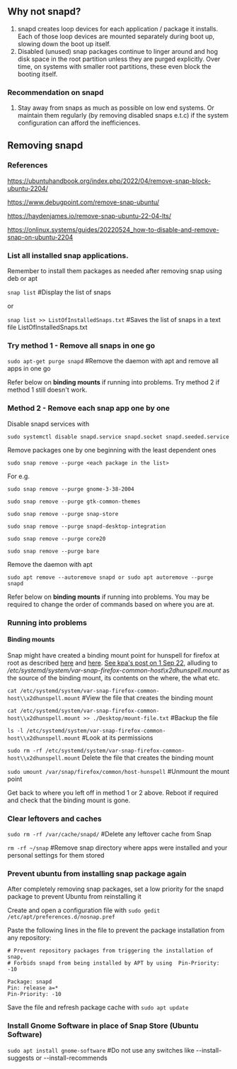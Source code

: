 
## Why not snapd?
1. snapd creates loop devices for each application / package it installs. Each of those loop devices are mounted separately during boot up, slowing down the boot up itself.
2. Disabled (unused) snap packages continue to linger around and hog disk space in the root partition unless they are purged explicitly. Over time, on systems with smaller root partitions, these even block the booting itself.

### Recommendation on snapd
1. Stay away from snaps as much as possible on low end systems. Or maintain them regularly (by removing disabled snaps e.t.c) if the system configuration can afford the inefficiences.

## Removing snapd

### References 

https://ubuntuhandbook.org/index.php/2022/04/remove-snap-block-ubuntu-2204/

https://www.debugpoint.com/remove-snap-ubuntu/
 
https://haydenjames.io/remove-snap-ubuntu-22-04-lts/

https://onlinux.systems/guides/20220524_how-to-disable-and-remove-snap-on-ubuntu-2204
 
### List all installed snap applications. 

Remember to install them packages as needed after removing snap using deb or apt

`snap list` #Display the list of snaps

or

`snap list >> ListOfInstalledSnaps.txt` #Saves the list of snaps in a text file ListOfInstalledSnaps.txt

### Try method 1 - Remove all snaps in one go

`sudo apt-get purge snapd` #Remove the daemon with apt and remove all apps in one go

Refer below on **binding mounts** if running into problems. Try method 2 if method 1 still doesn't work. 

### Method 2 - Remove each snap app one by one

Disable snapd services with

`sudo systemctl disable snapd.service snapd.socket snapd.seeded.service`

Remove packages one by one beginning with the least dependent ones

`sudo snap remove --purge <each package in the list>`

For e.g.

`sudo snap remove --purge gnome-3-38-2004`

`sudo snap remove --purge gtk-common-themes`

`sudo snap remove --purge snap-store`

`sudo snap remove --purge snapd-desktop-integration`

`sudo snap remove --purge core20`

`sudo snap remove --purge bare`

Remove the daemon with apt

`sudo apt remove --autoremove snapd or sudo apt autoremove --purge snapd`

Refer below on **binding mounts** if running into problems. You may be required to change the order of commands based on where you are at.

### Running into problems
#### Binding mounts

Snap might have created a binding mount point  for hunspell for firefox  at root as described [here](https://askubuntu.com/questions/1431815/lsblk-root-partition-mounted-on-and-var-snap-firefox-common-host-hunspell) and [here](https://ubuntuforums.org/showthread.php?t=2479504&page=2&s=e77435414d5c73db7de789c3ec30e7ff). [See kpa's post on 1 Sep 22](https://forum.snapcraft.io/t/sdb5-mounted-on-firefox/31897/2), alluding to _/etc/systemd/system/var-snap-firefox-common-host\x2dhunspell.mount_ as the source of the binding mount, its contents on the where, the what etc.

`cat /etc/systemd/system/var-snap-firefox-common-host\\x2dhunspell.mount` #View the file that creates the binding mount

`cat /etc/systemd/system/var-snap-firefox-common-host\\x2dhunspell.mount >> ./Desktop/mount-file.txt` #Backup the file

`ls -l /etc/systemd/system/var-snap-firefox-common-host\\x2dhunspell.mount` #Look at its permissions 

`sudo rm -rf /etc/systemd/system/var-snap-firefox-common-host\\x2dhunspell.mount` Delete the file that creates the binding mount

`sudo umount /var/snap/firefox/common/host-hunspell` #Unmount the mount point

Get back to where you left off in method 1 or 2 above. Reboot if required and check that the binding mount is gone. 

### Clear leftovers and caches

`sudo rm -rf /var/cache/snapd/` #Delete any leftover cache from Snap

`rm -rf ~/snap` #Remove snap directory where apps were installed and your personal settings for them stored

### Prevent ubuntu from installing snap package again

After completely removing snap packages, set a low priority for the snapd package to prevent Ubuntu from reinstalling it

Create and open a configuration file with `sudo gedit /etc/apt/preferences.d/nosnap.pref`

Paste the following lines in the file to prevent the package installation from any repository:
```
# Prevent repository packages from triggering the installation of snap,
# Forbids snapd from being installed by APT by using  Pin-Priority: -10

Package: snapd
Pin: release a=*
Pin-Priority: -10
```
Save the file and refresh package cache with `sudo apt update`

### Install Gnome Software in place of Snap Store (Ubuntu Software) 

`sudo apt install gnome-software` #Do not use any switches like --install-suggests or --install-recommends
